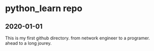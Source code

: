 # python_learn repo

## 2020-01-01
This is my first github directory. from network engineer to a programer. ahead to a long jourey.
